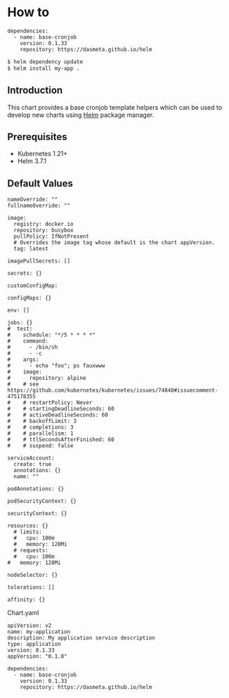 # How to

```
dependencies:
  - name: base-cronjob
    version: 0.1.33
    repository: https://dasmeta.github.io/helm
```

```bash
$ helm dependency update
$ helm install my-app .
```

## Introduction

This chart provides a base cronjob template helpers which can be used to develop new charts using [Helm](https://helm.sh) package manager.

## Prerequisites

- Kubernetes 1.21+
- Helm 3.7.1

## Default Values

```
nameOverride: ""
fullnameOverride: ""

image:
  registry: docker.io
  repository: busybox
  pullPolicy: IfNotPresent
  # Overrides the image tag whose default is the chart appVersion.
  tag: latest

imagePullSecrets: []

secrets: {}

customConfigMap:

configMaps: {}

env: []

jobs: {}
#  test:
#    schedule: "*/5 * * * *"
#    command:
#      - /bin/sh
#      - -c
#    args:
#      - echo "foo"; ps fauxwww
#    image:
#      repository: alpine
#    # see https://github.com/kubernetes/kubernetes/issues/74848#issuecomment-475178355
#    # restartPolicy: Never
#    # startingDeadlineSeconds: 60
#    # activeDeadlineSeconds: 60
#    # backoffLimit: 3
#    # completions: 3
#    # parallelism: 1
#    # ttlSecondsAfterFinished: 60
#    # suspend: false

serviceAccount:
  create: true
  annotations: {}
  name: ""

podAnnotations: {}

podSecurityContext: {}

securityContext: {}

resources: {}
  # limits:
  #   cpu: 100m
  #   memory: 128Mi
  # requests:
  #   cpu: 100m
#   memory: 128Mi

nodeSelector: {}

tolerations: []

affinity: {}
```

Chart.yaml

```
apiVersion: v2
name: my-application
description: My application service description
type: application
version: 0.1.33
appVersion: "0.1.0"

dependencies:
  - name: base-cronjob
    version: 0.1.33
    repository: https://dasmeta.github.io/helm
```
